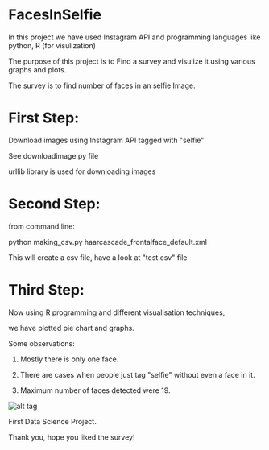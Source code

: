 FacesInSelfie
=============

In this project we have used Instagram API and programming languages like python, R (for visulization)

The purpose of this project is to Find a survey and visulize it using various graphs and plots.

The survey is to find number of faces in an selfie Image.


First Step:
=============

Download images using Instagram API tagged with "selfie"

See downloadimage.py file

urllib library is used for downloading images 

Second Step:
=============

from command line:

python making_csv.py haarcascade_frontalface_default.xml

This will create a csv file, have a look at "test.csv" file

Third Step:
=============

Now using R programming and different visualisation techniques, 

we have plotted pie chart and graphs.



Some observations:    
     
1. Mostly there is only one face.    

2. There are cases when people just tag "selfie" without even a face in it.    

3. Maximum number of faces detected were 19.    

![alt tag](https://github.com/jaythegenius48/FacesInSelfie/blob/master/rHighchartsPlot.png)


First Data Science Project.

Thank you, hope you liked the survey!






